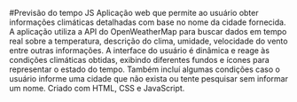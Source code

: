 #Previsão do tempo JS
Aplicação web que permite ao usuário obter informações climáticas detalhadas com base no nome da cidade fornecida. A aplicação utiliza a API do OpenWeatherMap para buscar dados em tempo real sobre a temperatura, descrição do clima, umidade, velocidade do vento entre outras informações. A interface do usuário é dinâmica e reage às condições climáticas obtidas, exibindo diferentes fundos e ícones para representar o estado do tempo.
Também incluí algumas condições caso o usuário informe uma cidade que não exista ou tente pesquisar sem informar um nome.
Criado com HTML, CSS e JavaScript.
